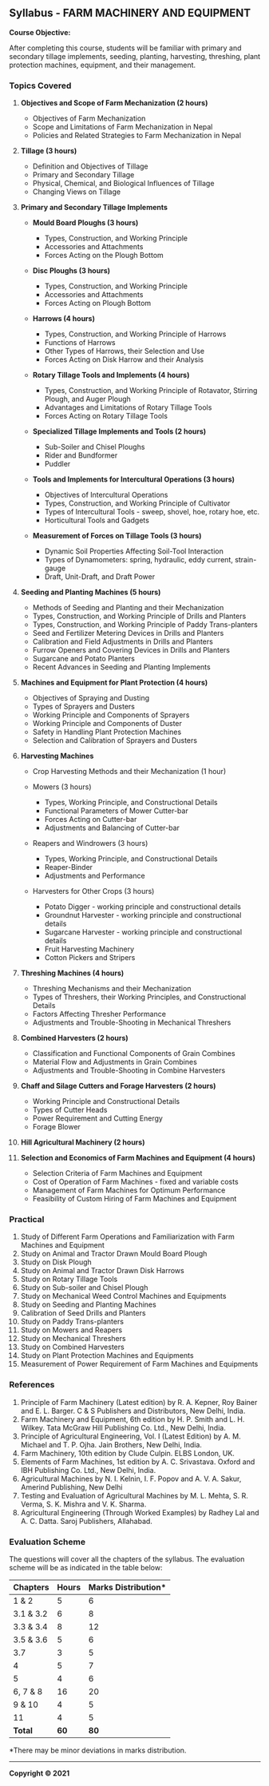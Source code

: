 ## Syllabus - FARM MACHINERY AND EQUIPMENT

**Course Objective:**

After completing this course, students will be familiar with primary and secondary tillage implements, seeding, planting, harvesting, threshing, plant protection machines, equipment, and their management.

### Topics Covered

1. **Objectives and Scope of Farm Mechanization (2 hours)**
    * Objectives of Farm Mechanization
    * Scope and Limitations of Farm Mechanization in Nepal
    * Policies and Related Strategies to Farm Mechanization in Nepal

2. **Tillage (3 hours)**
    * Definition and Objectives of Tillage
    * Primary and Secondary Tillage 
    * Physical, Chemical, and Biological Influences of Tillage 
    * Changing Views on Tillage

3. **Primary and Secondary Tillage Implements**

    * **Mould Board Ploughs (3 hours)** 
        * Types, Construction, and Working Principle
        * Accessories and Attachments
        * Forces Acting on the Plough Bottom

    * **Disc Ploughs (3 hours)**
        * Types, Construction, and Working Principle
        * Accessories and Attachments
        * Forces Acting on Plough Bottom

    * **Harrows (4 hours)**
        * Types, Construction, and Working Principle of Harrows 
        * Functions of Harrows
        * Other Types of Harrows, their Selection and Use 
        * Forces Acting on Disk Harrow and their Analysis

    * **Rotary Tillage Tools and Implements (4 hours)** 
        * Types, Construction, and Working Principle of Rotavator, Stirring Plough, and Auger Plough
        * Advantages and Limitations of Rotary Tillage Tools
        * Forces Acting on Rotary Tillage Tools

    * **Specialized Tillage Implements and Tools (2 hours)**
        * Sub-Soiler and Chisel Ploughs
        * Rider and Bundformer
        * Puddler

    * **Tools and Implements for Intercultural Operations (3 hours)** 
        * Objectives of Intercultural Operations
        * Types, Construction, and Working Principle of Cultivator
        * Types of Intercultural Tools - sweep, shovel, hoe, rotary hoe, etc.
        * Horticultural Tools and Gadgets

    * **Measurement of Forces on Tillage Tools (3 hours)**
        * Dynamic Soil Properties Affecting Soil-Tool Interaction
        * Types of Dynamometers: spring, hydraulic, eddy current, strain-gauge
        * Draft, Unit-Draft, and Draft Power

4. **Seeding and Planting Machines (5 hours)**
    * Methods of Seeding and Planting and their Mechanization
    * Types, Construction, and Working Principle of Drills and Planters
    * Types, Construction, and Working Principle of Paddy Trans-planters 
    * Seed and Fertilizer Metering Devices in Drills and Planters
    * Calibration and Field Adjustments in Drills and Planters
    * Furrow Openers and Covering Devices in Drills and Planters
    * Sugarcane and Potato Planters
    * Recent Advances in Seeding and Planting Implements

5. **Machines and Equipment for Plant Protection (4 hours)**
    * Objectives of Spraying and Dusting
    * Types of Sprayers and Dusters
    * Working Principle and Components of Sprayers 
    * Working Principle and Components of Duster
    * Safety in Handling Plant Protection Machines
    * Selection and Calibration of Sprayers and Dusters

6. **Harvesting Machines**

    * Crop Harvesting Methods and their Mechanization (1 hour) 
    * Mowers (3 hours)
        * Types, Working Principle, and Constructional Details
        * Functional Parameters of Mower Cutter-bar
        * Forces Acting on Cutter-bar
        * Adjustments and Balancing of Cutter-bar

    * Reapers and Windrowers (3 hours)
        * Types, Working Principle, and Constructional Details
        * Reaper-Binder
        * Adjustments and Performance

    * Harvesters for Other Crops (3 hours)
        * Potato Digger - working principle and constructional details
        * Groundnut Harvester - working principle and constructional details
        * Sugarcane Harvester - working principle and constructional details
        * Fruit Harvesting Machinery
        * Cotton Pickers and Stripers

7. **Threshing Machines (4 hours)**
    * Threshing Mechanisms and their Mechanization
    * Types of Threshers, their Working Principles, and Constructional Details
    * Factors Affecting Thresher Performance
    * Adjustments and Trouble-Shooting in Mechanical Threshers

8. **Combined Harvesters (2 hours)**
    * Classification and Functional Components of Grain Combines
    * Material Flow and Adjustments in Grain Combines
    * Adjustments and Trouble-Shooting in Combine Harvesters

9. **Chaff and Silage Cutters and Forage Harvesters (2 hours)**
    * Working Principle and Constructional Details
    * Types of Cutter Heads
    * Power Requirement and Cutting Energy
    * Forage Blower

10. **Hill Agricultural Machinery (2 hours)**

11. **Selection and Economics of Farm Machines and Equipment (4 hours)**
    * Selection Criteria of Farm Machines and Equipment
    * Cost of Operation of Farm Machines - fixed and variable costs
    * Management of Farm Machines for Optimum Performance
    * Feasibility of Custom Hiring of Farm Machines and Equipment

### Practical

1. Study of Different Farm Operations and Familiarization with Farm Machines and Equipment
2. Study on Animal and Tractor Drawn Mould Board Plough
3. Study on Disk Plough
4. Study on Animal and Tractor Drawn Disk Harrows
5. Study on Rotary Tillage Tools
6. Study on Sub-soiler and Chisel Plough
7. Study on Mechanical Weed Control Machines and Equipments
8. Study on Seeding and Planting Machines
9. Calibration of Seed Drills and Planters
10. Study on Paddy Trans-planters
11. Study on Mowers and Reapers
12. Study on Mechanical Threshers
13. Study on Combined Harvesters
14. Study on Plant Protection Machines and Equipments
15. Measurement of Power Requirement of Farm Machines and Equipments

### References

1. Principle of Farm Machinery (Latest edition) by R. A. Kepner, Roy Bainer and E. L. Barger. C & S Publishers and Distributors, New Delhi, India.
2. Farm Machinery and Equipment, 6th edition by H. P. Smith and L. H. Wilkey. Tata McGraw Hill Publishing Co. Ltd., New Delhi, India.
3. Principle of Agricultural Engineering, Vol. I (Latest Edition) by A. M. Michael and T. P. Ojha. Jain Brothers, New Delhi, India.
4. Farm Machinery, 10th edition by Clude Culpin. ELBS London, UK.
5. Elements of Farm Machines, 1st edition by A. C. Srivastava. Oxford and IBH Publishing Co. Ltd., New Delhi, India.
6. Agricultural Machines by N. I. Kelnin, I. F. Popov and A. V. A. Sakur, Amerind Publishing, New Delhi
7. Testing and Evaluation of Agricultural Machines by M. L. Mehta, S. R. Verma, S. K. Mishra and V. K. Sharma.
8. Agricultural Engineering (Through Worked Examples) by Radhey Lal and A. C. Datta. Saroj Publishers, Allahabad.

### Evaluation Scheme

The questions will cover all the chapters of the syllabus. The evaluation scheme will be as indicated in the table below:

| Chapters | Hours | Marks Distribution* |
|---|---|---|
| 1 & 2 | 5 | 6 |
| 3.1 & 3.2 | 6 | 8 |
| 3.3 & 3.4 | 8 | 12 |
| 3.5 & 3.6 | 5 | 6 |
| 3.7 | 3 | 5 |
| 4 | 5 | 7 |
| 5 | 4 | 6 |
| 6, 7 & 8 | 16 | 20 |
| 9 & 10 | 4 | 5 |
| 11 | 4 | 5 |
| **Total** | **60** | **80** |

*There may be minor deviations in marks distribution.

---

**Copyright © 2021** 

